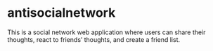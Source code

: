 # antisocialnetwork
This is a social network web application where users can share their thoughts, react to friends’ thoughts, and create a friend list.
